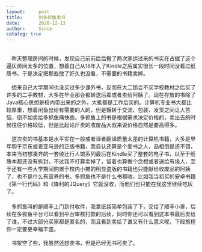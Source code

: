 ```yaml
---
layout:     post
title:      到多抓鱼卖书
date:       2020-12-13
author:     Since
catalog: true
---
```


<br>&ensp;&ensp;昨天整理房间的时候，发现自己前前后后搬了两次家运过来的书实在占据了这个逼仄房间太多的位置，想着自己从18年入了Kindle之后属实很长一段时间没看过纸质书，于是决定把那些放了好久也没看，不需要的书籍卖掉。
<br>
<br>&ensp;&ensp;想来自己大学期间也没买过多少课外书，反而在大二那会不买学校教材之后买了许多的二手教材，大多在毕业那会都转送后辈或者卖给阿姨了。现在存放的书除了Java核心思想是校内带出来的之外，大抵都是工作后买的。计算机专业书大都比较厚重，想着闲鱼出给有需要的人的，但是辗转于交流、包装、发货之间让人苦恼，倒不如卖给多抓鱼痛快些。多抓鱼上的书是根据需求决定价格的，卖出去的时候往往价格较低，但是比起论斤卖的收废品大叔来说价格自然是要高得多。
<br>
<br>&ensp;&ensp;这次卖的书基本是水平实在一般或者译者翻译质量太差的计算机书籍，大多是早年购于京东或者亚马逊的正版书籍，我自认还算是个爱书之人，品相倒是还不错，本来当初想凑齐的一套绫辻行人馆系列最后在Kindle买了整套的电子书，以至于纸质本都还没有拆封，不过我不打算卖掉了，留着也算做个念想或者送给有缘人，至于还有一些大学期间购置于校内小摊的明显盗版的书籍也只能献给收废品的阿姨了，也不是什么有营养的书。多抓鱼也不是什么书都收，比如我当初买的安卓书籍《第一行代码》和《锋利的JQuery》它就没收，而他们也只能在我这里继续吃灰了。
<br>　　
<br>&ensp;&ensp;多抓鱼叫的是顺丰上门到付收件，我拿纸袋简单包装了下，交给了顺丰小哥，后续在多抓鱼平台可以看到平台审核打款的后续，同时你还可以看到这本书最后卖给了谁，不过大部分买家都是匿名的，而且看到卖给了谁又有什么意义呢，下段旅程你一定要更幸福丰盛。
<br>
<br>&ensp;&ensp;书架空了些，我虽然还想卖书，但是已经无书可卖了。    
